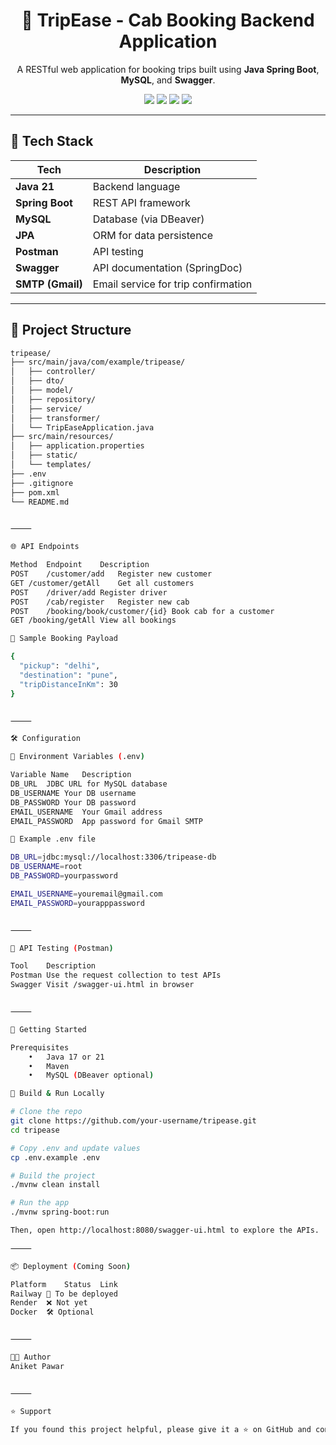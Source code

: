<h1 align="center">🚕 TripEase - Cab Booking Backend Application</h1>

<p align="center">
  A RESTful web application for booking trips built using <strong>Java Spring Boot</strong>, <strong>MySQL</strong>, and <strong>Swagger</strong>.
</p>

<p align="center">
  <img src="https://img.shields.io/badge/SpringBoot-2.7-green?style=flat-square" />
  <img src="https://img.shields.io/badge/MySQL-DBeaver-blue?style=flat-square" />
  <img src="https://img.shields.io/badge/Postman-Tested-orange?style=flat-square" />
  <img src="https://img.shields.io/badge/Swagger-API-green?style=flat-square" />
</p>

---

## 🧰 Tech Stack

| Tech           | Description                        |
|----------------|------------------------------------|
| **Java 21**    | Backend language                   |
| **Spring Boot**| REST API framework                 |
| **MySQL**      | Database (via DBeaver)             |
| **JPA**        | ORM for data persistence           |
| **Postman**    | API testing                        |
| **Swagger**    | API documentation (SpringDoc)      |
| **SMTP (Gmail)**| Email service for trip confirmation |

---

## 📁 Project Structure

```bash
tripease/
├── src/main/java/com/example/tripease/
│   ├── controller/
│   ├── dto/
│   ├── model/
│   ├── repository/
│   ├── service/
│   ├── transformer/
│   └── TripEaseApplication.java
├── src/main/resources/
│   ├── application.properties
│   ├── static/
│   └── templates/
├── .env
├── .gitignore
├── pom.xml
└── README.md


⸻

🌐 API Endpoints

Method	Endpoint	Description
POST	/customer/add	Register new customer
GET	/customer/getAll	Get all customers
POST	/driver/add	Register driver
POST	/cab/register	Register new cab
POST	/booking/book/customer/{id}	Book cab for a customer
GET	/booking/getAll	View all bookings

🔖 Sample Booking Payload

{
  "pickup": "delhi",
  "destination": "pune",
  "tripDistanceInKm": 30
}


⸻

🛠️ Configuration

🔐 Environment Variables (.env)

Variable Name	Description
DB_URL	JDBC URL for MySQL database
DB_USERNAME	Your DB username
DB_PASSWORD	Your DB password
EMAIL_USERNAME	Your Gmail address
EMAIL_PASSWORD	App password for Gmail SMTP

📄 Example .env file

DB_URL=jdbc:mysql://localhost:3306/tripease-db
DB_USERNAME=root
DB_PASSWORD=yourpassword

EMAIL_USERNAME=youremail@gmail.com
EMAIL_PASSWORD=yourapppassword


⸻

🧪 API Testing (Postman)

Tool	Description
Postman	Use the request collection to test APIs
Swagger	Visit /swagger-ui.html in browser


⸻

🚀 Getting Started

Prerequisites
	•	Java 17 or 21
	•	Maven
	•	MySQL (DBeaver optional)

🧾 Build & Run Locally

# Clone the repo
git clone https://github.com/your-username/tripease.git
cd tripease

# Copy .env and update values
cp .env.example .env

# Build the project
./mvnw clean install

# Run the app
./mvnw spring-boot:run

Then, open http://localhost:8080/swagger-ui.html to explore the APIs.

⸻

📦 Deployment (Coming Soon)

Platform	Status	Link
Railway	🚧 To be deployed	
Render	❌ Not yet	
Docker	🛠 Optional	


⸻

👨‍💻 Author
Aniket Pawar	


⸻

⭐ Support

If you found this project helpful, please give it a ⭐ on GitHub and consider following for more!
